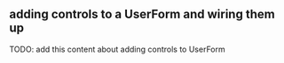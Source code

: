 ## adding controls to a UserForm and wiring them up

TODO: add this content about adding controls to UserForm
